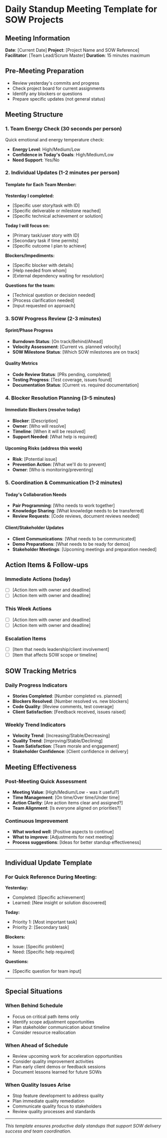 # Daily Standup Meeting Template for SOW Projects

## Meeting Information
**Date**: [Current Date]
**Project**: [Project Name and SOW Reference]
**Facilitator**: [Team Lead/Scrum Master]
**Duration**: 15 minutes maximum

## Pre-Meeting Preparation
- Review yesterday's commits and progress
- Check project board for current assignments
- Identify any blockers or questions
- Prepare specific updates (not general status)

## Meeting Structure

### 1. Team Energy Check (30 seconds per person)
Quick emotional and energy temperature check:
- **Energy Level**: High/Medium/Low
- **Confidence in Today's Goals**: High/Medium/Low
- **Need Support**: Yes/No

### 2. Individual Updates (1-2 minutes per person)

#### Template for Each Team Member:
**Yesterday I completed:**
- [Specific user story/task with ID]
- [Specific deliverable or milestone reached]
- [Specific technical achievement or solution]

**Today I will focus on:**
- [Primary task/user story with ID]
- [Secondary task if time permits]
- [Specific outcome I plan to achieve]

**Blockers/Impediments:**
- [Specific blocker with details]
- [Help needed from whom]
- [External dependency waiting for resolution]

**Questions for the team:**
- [Technical question or decision needed]
- [Process clarification needed]
- [Input requested on approach]

### 3. SOW Progress Review (2-3 minutes)

#### Sprint/Phase Progress
- **Burndown Status**: [On track/Behind/Ahead]
- **Velocity Assessment**: [Current vs. planned velocity]
- **SOW Milestone Status**: [Which SOW milestones are on track]

#### Quality Metrics
- **Code Review Status**: [PRs pending, completed]
- **Testing Progress**: [Test coverage, issues found]
- **Documentation Status**: [Current vs. required documentation]

### 4. Blocker Resolution Planning (3-5 minutes)

#### Immediate Blockers (resolve today)
- **Blocker**: [Description]
- **Owner**: [Who will resolve]
- **Timeline**: [When it will be resolved]
- **Support Needed**: [What help is required]

#### Upcoming Risks (address this week)
- **Risk**: [Potential issue]
- **Prevention Action**: [What we'll do to prevent]
- **Owner**: [Who is monitoring/preventing]

### 5. Coordination & Communication (1-2 minutes)

#### Today's Collaboration Needs
- **Pair Programming**: [Who needs to work together]
- **Knowledge Sharing**: [What knowledge needs to be transferred]
- **Review Requests**: [Code reviews, document reviews needed]

#### Client/Stakeholder Updates
- **Client Communications**: [What needs to be communicated]
- **Demo Preparations**: [What needs to be ready for demos]
- **Stakeholder Meetings**: [Upcoming meetings and preparation needed]

## Action Items & Follow-ups

### Immediate Actions (today)
- [ ] [Action item with owner and deadline]
- [ ] [Action item with owner and deadline]

### This Week Actions
- [ ] [Action item with owner and deadline]
- [ ] [Action item with owner and deadline]

### Escalation Items
- [ ] [Item that needs leadership/client involvement]
- [ ] [Item that affects SOW scope or timeline]

## SOW Tracking Metrics

### Daily Progress Indicators
- **Stories Completed**: [Number completed vs. planned]
- **Blockers Resolved**: [Number resolved vs. new blockers]
- **Code Quality**: [Review comments, test coverage]
- **Client Satisfaction**: [Feedback received, issues raised]

### Weekly Trend Indicators
- **Velocity Trend**: [Increasing/Stable/Decreasing]
- **Quality Trend**: [Improving/Stable/Declining]
- **Team Satisfaction**: [Team morale and engagement]
- **Stakeholder Confidence**: [Client confidence in delivery]

## Meeting Effectiveness

### Post-Meeting Quick Assessment
- **Meeting Value**: [High/Medium/Low - was it useful?]
- **Time Management**: [On time/Over time/Under time]
- **Action Clarity**: [Are action items clear and assigned?]
- **Team Alignment**: [Is everyone aligned on priorities?]

### Continuous Improvement
- **What worked well**: [Positive aspects to continue]
- **What to improve**: [Adjustments for next meeting]
- **Process suggestions**: [Ideas for better standup effectiveness]

---

## Individual Update Template

### For Quick Reference During Meeting:

**Yesterday:**
- Completed: [Specific achievement]
- Learned: [New insight or solution discovered]

**Today:**
- Priority 1: [Most important task]
- Priority 2: [Secondary task]

**Blockers:**
- Issue: [Specific problem]
- Need: [Specific help required]

**Questions:**
- [Specific question for team input]

---

## Special Situations

### When Behind Schedule
- Focus on critical path items only
- Identify scope adjustment opportunities
- Plan stakeholder communication about timeline
- Consider resource reallocation

### When Ahead of Schedule
- Review upcoming work for acceleration opportunities
- Consider quality improvement activities
- Plan early client demos or feedback sessions
- Document lessons learned for future SOWs

### When Quality Issues Arise
- Stop feature development to address quality
- Plan immediate quality remediation
- Communicate quality focus to stakeholders
- Review quality processes and standards

---

*This template ensures productive daily standups that support SOW delivery success and team coordination.*
